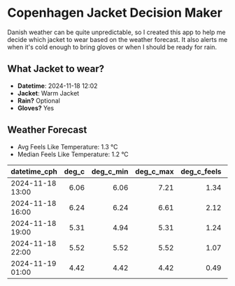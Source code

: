 
# Copenhagen Jacket Decision Maker

Danish weather can be quite unpredictable, so I created this app to help me decide which jacket to wear based on the weather forecast. 
It also alerts me when it's cold enough to bring gloves or when I should be ready for rain.

## What Jacket to wear?

- **Datetime**: 2024-11-18 12:02
- **Jacket**: Warm Jacket
- **Rain?** Optional
- **Gloves?** Yes

## Weather Forecast
- Avg Feels Like Temperature: 1.3 °C
- Median Feels Like Temperature: 1.2 °C

| datetime_cph     |   deg_c |   deg_c_min |   deg_c_max |   deg_c_feels | weather   | wind   | rain   |
|:-----------------|--------:|------------:|------------:|--------------:|:----------|:-------|:-------|
| 2024-11-18 13:00 |    6.06 |        6.06 |        7.21 |          1.34 | Rain      | High   | Low    |
| 2024-11-18 16:00 |    6.24 |        6.24 |        6.61 |          2.12 | Rain      | High   | Low    |
| 2024-11-18 19:00 |    5.31 |        4.94 |        5.31 |          1.24 | Clouds    | Medium | None   |
| 2024-11-18 22:00 |    5.52 |        5.52 |        5.52 |          1.07 | Clear     | High   | None   |
| 2024-11-19 01:00 |    4.42 |        4.42 |        4.42 |          0.49 | Clouds    | Medium | None   |
        